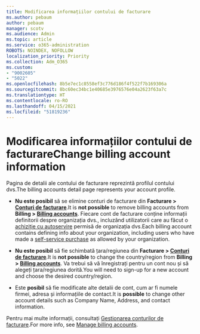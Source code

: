 ```yaml
---
title: Modificarea informațiilor contului de facturare
ms.author: pebaum
author: pebaum
manager: scotv
ms.audience: Admin
ms.topic: article
ms.service: o365-administration
ROBOTS: NOINDEX, NOFOLLOW
localization_priority: Priority
ms.collection: Adm_O365
ms.custom:
- "9002605"
- "5022"
ms.openlocfilehash: 8b5e7ec1c8558ef3c776d186f4f522f7b169306a
ms.sourcegitcommit: 8bc60ec34bc1e40685e3976576e04a2623f63a7c
ms.translationtype: HT
ms.contentlocale: ro-RO
ms.lasthandoff: 04/15/2021
ms.locfileid: "51819236"
---
```

# <a name="change-billing-account-information"></a><span data-ttu-id="54453-102">Modificarea informațiilor contului de facturare</span><span class="sxs-lookup"><span data-stu-id="54453-102">Change billing account information</span></span>

<span data-ttu-id="54453-103">Pagina de detalii ale contului de facturare reprezintă profilul contului dvs.</span><span class="sxs-lookup"><span data-stu-id="54453-103">The billing accounts detail page represents your account profile.</span></span>

- <span data-ttu-id="54453-104">**Nu este posibil** să se elimine conturi de facturare din **Facturare > [Conturi de facturare](https://go.microsoft.com/fwlink/p/?linkid=2084771)**.</span><span class="sxs-lookup"><span data-stu-id="54453-104">It is **not possible** to remove billing accounts from **Billing > [Billing accounts](https://go.microsoft.com/fwlink/p/?linkid=2084771)**.</span></span> <span data-ttu-id="54453-105">Fiecare cont de facturare conține informații definitorii despre organizația dvs., incluzând utilizatorii care au făcut o [achiziție cu autoservire](https://docs.microsoft.com/microsoft-365/commerce/subscriptions/manage-self-service-purchases-admins) permisă de organizația dvs.</span><span class="sxs-lookup"><span data-stu-id="54453-105">Each billing account contains defining info about your organization, including users who have made a [self-service purchase](https://docs.microsoft.com/microsoft-365/commerce/subscriptions/manage-self-service-purchases-admins) as allowed by your organization.</span></span> 

- <span data-ttu-id="54453-106">**Nu este posibil** să fie schimbată țara/regiunea din **Facturare > [Conturi de facturare](https://go.microsoft.com/fwlink/p/?linkid=2084771)**.</span><span class="sxs-lookup"><span data-stu-id="54453-106">It is **not possible** to change the country/region from **Billing > [Billing accounts](https://go.microsoft.com/fwlink/p/?linkid=2084771)**.</span></span> <span data-ttu-id="54453-107">Va trebui să vă înregistrați pentru un cont nou și să alegeți țara/regiunea dorită.</span><span class="sxs-lookup"><span data-stu-id="54453-107">You will need to sign-up for a new account and choose the desired country/region.</span></span> 

- <span data-ttu-id="54453-108">Este **posibil** să fie modificate alte detalii de cont, cum ar fi numele firmei, adresa și informațiile de contact.</span><span class="sxs-lookup"><span data-stu-id="54453-108">It is **possible** to change other account details such as Company Name, Address, and contact information.</span></span> 

<span data-ttu-id="54453-109">Pentru mai multe informații, consultați [Gestionarea conturilor de facturare](https://docs.microsoft.com/microsoft-365/commerce/manage-billing-accounts).</span><span class="sxs-lookup"><span data-stu-id="54453-109">For more info, see [Manage billing accounts](https://docs.microsoft.com/microsoft-365/commerce/manage-billing-accounts).</span></span> 
